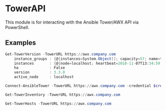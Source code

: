 ﻿# TowerAPI
This module is for interacting with the Ansible Tower/AWX API via PowerShell.

## Examples
```powershell
Get-TowerVersion -TowerURL https://awx.company.com
    instance_groups : {@{instances=System.Object[]; capacity=57; name=tower}}
    instances       : {@{node=localhost; heartbeat=2018-11-07T13:34:59.899959Z; version=3.3.0; capacity=57}}
    ha              : False
    version         : 3.3.0
    active_node     : localhost

Connect-AnsibleTower -TowerURL https://awx.company.com -credential $cred

Get-TowerInventory -TowerURL https://awx.company.com

Get-TowerHosts -TowerURL https://awx.company.com
```
